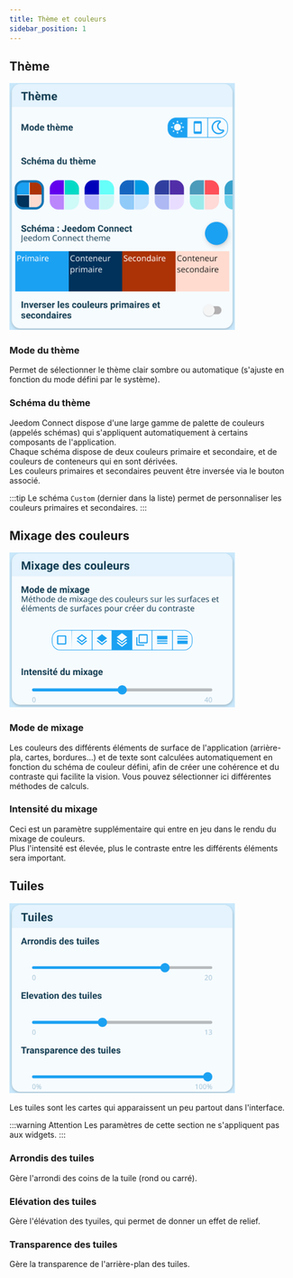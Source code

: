 ```yaml
---
title: Thème et couleurs
sidebar_position: 1
---
```


## Thème
<img src="../../../../img/app/theme1.png"  width="400" />

### Mode du thème
Permet de sélectionner le thème clair sombre ou automatique (s'ajuste en fonction du mode défini par le système).

### Schéma du thème

Jeedom Connect dispose d'une large gamme de palette de couleurs (appelés schémas) qui s'appliquent automatiquement à certains composants de l'application.  
Chaque schéma dispose de deux couleurs primaire et secondaire, et de couleurs de conteneurs qui en sont dérivées.  
Les couleurs primaires et secondaires peuvent être inversée via le bouton associé.  

:::tip
Le schéma `Custom` (dernier dans la liste) permet de personnaliser les couleurs primaires et secondaires.
:::


## Mixage des couleurs
<img src="../../../../img/app/theme2.png"  width="400" />

### Mode de mixage
Les couleurs des différents éléments de surface de l'application (arrière-pla, cartes, bordures...) et de texte sont calculées automatiquement en fonction du schéma de couleur défini, afin de créer une cohérence et du contraste qui facilite la vision. Vous pouvez sélectionner ici différentes méthodes de calculs.

### Intensité du mixage
Ceci est un paramètre supplémentaire qui entre en jeu dans le rendu du mixage de couleurs.  
Plus l'intensité est élevée, plus le contraste entre les différents éléments sera important.

## Tuiles
<img src="../../../../img/app/theme3.png"  width="400" />

Les tuiles sont les cartes qui apparaissent un peu partout dans l'interface.

:::warning Attention
Les paramètres de cette section ne s'appliquent pas aux widgets.
:::

### Arrondis des tuiles
Gère l'arrondi des coins de la tuile (rond ou carré).

### Elévation des tuiles
Gère l'élévation des tyuiles, qui permet de donner un effet de relief.

### Transparence des tuiles
Gère la transparence de l'arrière-plan des tuiles.
